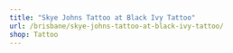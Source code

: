 ```yaml
---
title: "Skye Johns Tattoo at Black Ivy Tattoo"
url: /brisbane/skye-johns-tattoo-at-black-ivy-tattoo/
shop: Tattoo
---
```


